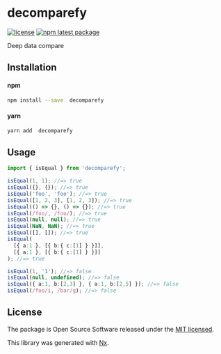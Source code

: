 # decomparefy

[![license](https://img.shields.io/badge/license-MIT-blue.svg)](https://github.com/czaplej/decomparefy/blob/master/LICENSE.md)
[![npm latest package](https://img.shields.io/npm/v/decomparefy/latest.svg)](https://www.npmjs.com/package/decomparefy)

Deep data compare

## Installation

#### npm

```bash
npm install --save  decomparefy
```

#### yarn

```bash
yarn add  decomparefy
```

## Usage

```ts
import { isEqual } from 'decomparefy';

isEqual(1, 1); //=> true
isEqual({}, {}); //=> true
isEqual('foo', 'foo'); //=> true
isEqual([1, 2, 3], [1, 2, 3]); //=> true
isEqual(() => {}, () => {}); //=> true
isEqual(/foo/, /foo/); //=> true
isEqual(null, null); //=> true
isEqual(NaN, NaN); //=> true
isEqual([], []); //=> true
isEqual(
  [{ a:1 }, [{ b:{ c:[1] } }]],
  [{ a:1 }, [{ b:{ c:[1] } }]]
); //=> true

isEqual(1, '1'); //=> false
isEqual(null, undefined); //=> false
isEqual({ a:1, b:[2,3] }, { a:1, b:[2,5] }); //=> false
isEqual(/foo/i, /bar/g); //=> false
```

## License

The package is Open Source Software released under the [MIT licensed](LICENSE.md).

This library was generated with [Nx](https://nx.dev).
